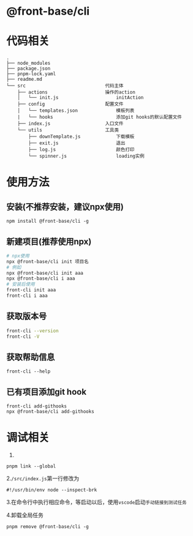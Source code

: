# @front-base/cli

# 代码相关
```
.
├── node_modules                    
├── package.json                    
├── pnpm-lock.yaml
├── readme.md                       
└── src                             代码主体
    ├── actions                     操作的action
    │   └── init.js                     initAction
    ├── config                      配置文件
    │   └── templates.json              模板列表
    |   └── hooks                       添加git hooks的默认配置文件
    ├── index.js                    入口文件
    └── utils                       工具类
        ├── downTemplate.js             下载模板
        ├── exit.js                     退出
        ├── log.js                      颜色打印
        └── spinner.js                  loading实例
```

# 使用方法
## 安装(不推荐安装，建议npx使用)
```
npm install @front-base/cli -g
```

## 新建项目(推荐使用npx)
```bash
# npx使用
npx @front-base/cli init 项目名
# 例如
npx @front-base/cli init aaa
npx @front-base/cli i aaa
# 安装后使用
front-cli init aaa
front-cli i aaa
```

## 获取版本号
```bash
front-cli --version
front-cli -V
```

## 获取帮助信息
```
front-cli --help
```

## 已有项目添加git hook
```
front-cli add-githooks
npx @front-base/cli add-githooks
```


# 调试相关
1.
```
pnpm link --global
```

2.`/src/index.js`第一行修改为
```
#!/usr/bin/env node --inspect-brk
```

3.在命令行中执行相应命令，等启动以后，使用`vscode`启动`手动链接到测试任务`

4.卸载全局任务
```
pnpm remove @front-base/cli -g
```
